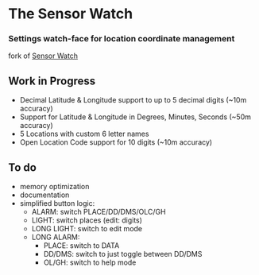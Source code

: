 # The Sensor Watch

### Settings watch-face for location coordinate management

fork of [Sensor Watch](https://github.com/joeycastillo/Sensor-Watch/)

## Work in Progress

* Decimal Latitude & Longitude support to up to 5 decimal digits (~10m accuracy)
* Support for Latitude & Longitude in Degrees, Minutes, Seconds (~50m accuracy)
* 5 Locations with custom 6 letter names
* Open Location Code support for 10 digits (~10m accuracy)

## To do

* memory optimization
* documentation
* simplified button logic:
    * ALARM: switch PLACE/DD/DMS/OLC/GH
    * LIGHT: switch places (edit: digits)
    * LONG LIGHT: switch to edit mode
    * LONG ALARM:
        * PLACE: switch to DATA
        * DD/DMS: switch to just toggle between DD/DMS
        * OL/GH: switch to help mode
